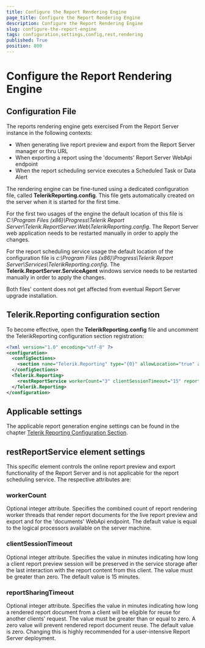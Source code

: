 ```yaml
---
title: Configure the Report Rendering Engine
page_title: Configure the Report Rendering Engine
description: Configure the Report Rendering Engine
slug: configure-the-report-engine
tags: configuration,settings,config,rest,rendering
published: True
position: 800
---
```


# Configure the Report Rendering Engine

## Configuration File

The reports rendering engine gets exercised From the Report Server instance in the following contexts:
- When generating live report preview and export from the Report Server manager or thru URL
- When exporting a report using the 'documents' Report Server WebApi endpoint
- When the report scheduling service executes a Scheduled Task or Data Alert

The rendering engine can be fine-tuned using a dedicated configuration file, called **TelerikReporting.config**.
This file gets automatically created on the server when it is started for the first time.

For the first two usages of the engine the default location of this file is
*C:\Program Files (x86)\Progress\Telerik Report Server\Telerik.ReportServer.Web\TelerikReporting.config*. The Report Server web application needs to be restarted manually in order to apply the changes.

For the report scheduling service usage the default location of the configuration file is
*c:\Program Files (x86)\Progress\Telerik Report Server\Services\TelerikReporting.config*. The **Telerik.ReportServer.ServiceAgent** windows service needs to be restarted manually in order to apply the changes.

Both files' content does not get affected from eventual Report Server upgrade installation.

## Telerik.Reporting configuration section

To become effective, open the **TelerikReporting.config** file and uncomment the TelerikReporting configuration section registration:

```XML
<?xml version="1.0" encoding="utf-8" ?>
<configuration>
  <configSections>
    <section name="Telerik.Reporting" type="{0}" allowLocation="true" allowDefinition="Everywhere" />
  </configSections>
  <Telerik.Reporting>
    <restReportService workerCount="3" clientSessionTimeout="15" reportSharingTimeout="0" />
  </Telerik.Reporting>
</configuration>
```
## Applicable settings

The applicable report generation engine settings can be found in the chapter [Telerik Reporting Configuration Section](https://docs.telerik.com/reporting/configuring-telerik-reporting). 

## restReportService element settings

This specific element controls the online report preview and export functionality of the Report Server and is not applicable for the report scheduling service. The respective attributes are:

### workerCount 
Optional integer attribute. Specifies the combined count of report rendering worker threads that render report documents 
for the live report preview and export and for the 'documents' WebApi endpoint.
The default value is equal to the logical processors available on the server machine. 

### clientSessionTimeout 
Optional integer attribute. Specifies the value in minutes indicating how long a client report preview session 
will be preserved in the service storage after the last interaction with the report content from this client.
The value must be greater than zero. The default value is 15 minutes. 

### reportSharingTimeout
Optional integer attribute. Specifies the value in minutes indicating how long a rendered report document
from a client will be eligible for reuse for another clients' request.
The value must be greater than or equal to zero. A zero value will prevent rendered report document reuse.
The default value is zero. Changing this is highly recommended for a user-intensive Report Server deployment.
